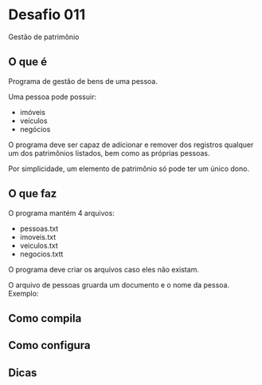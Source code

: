 # Desafio 011

Gestão de patrimônio

## O que é

Programa de gestão de bens de uma pessoa.

Uma pessoa pode possuir:

- imóveis
- veículos
- negócios

O programa deve ser capaz de adicionar e remover dos registros qualquer um dos
patrimônios listados, bem como as próprias pessoas.

Por simplicidade, um elemento de patrimônio só pode ter um único dono.

## O que faz

O programa mantém 4 arquivos:

- pessoas.txt
- imoveis.txt
- veiculos.txt
- negocios.txtt

O programa deve criar os arquivos caso eles não existam.

O arquivo de pessoas gruarda um documento e o nome da pessoa. Exemplo:

## Como compila

## Como configura

## Dicas
